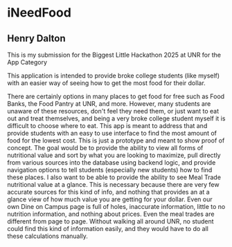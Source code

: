 # iNeedFood
## Henry Dalton
This is my submission for the Biggest Little Hackathon 2025 at UNR for the App Category

This application is intended to provide broke college students (like myself) with an easier way of seeing how to get the most food for their dollar.

There are certainly options in many places to get food for free such as Food Banks, the Food Pantry at UNR, and more. However, many students are unaware of these resources, don't feel they need them, or just want to eat out and treat themselves, and being a very broke college student myself it is difficult to choose where to eat.
This app is meant to address that and provide students with an easy to use interface to find the most amount of food for the lowest cost.
This is just a prototype and meant to show proof of concept. The goal would be to provide the ability to view all forms of nutritional value and sort by what you are looking to maximize, pull directly from various sources into the database using backend logic, and provide navigation options to tell students (especially new students) how to find these places.
I also want to be able to provide the ability to see Meal Trade nutritional value at a glance. 
This is necessary because there are very few accurate sources for this kind of info, and nothing that provides an at a glance view of how much value you are getting for your dollar.
Even our own Dine on Campus page is full of holes, inaccurate information, little to no nutrition information, and nothing about prices. Even the meal trades are different from page to page.
Without walking all around UNR, no student could find this kind of information easily, and they would have to do all these calculations manually.

